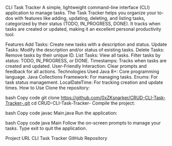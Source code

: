 CLI Task Tracker
A simple, lightweight command-line interface (CLI) application to manage tasks. The Task Tracker helps you organize your to-dos with features like adding, updating, deleting, and listing tasks, categorized by their status (TODO, IN_PROGRESS, DONE). It tracks when tasks are created or updated, making it an excellent personal productivity tool.

Features
Add Tasks: Create new tasks with a description and status.
Update Tasks: Modify the description and/or status of existing tasks.
Delete Tasks: Remove tasks by their unique ID.
List Tasks:
View all tasks.
Filter tasks by status: TODO, IN_PROGRESS, or DONE.
Timestamps: Tracks when tasks are created and updated.
User-Friendly Interaction: Clear prompts and feedback for all actions.
Technologies Used
Java 8+: Core programming language.
Java Collections Framework: For managing tasks.
Enums: For task status management.
LocalDateTime: For tracking creation and update times.
How to Use
Clone the repository:

bash
Copy code
git clone https://github.com/0xZKsnarker/CRUD-CLI-Task-Tracker-.git
cd CRUD-CLI-Task-Tracker-
Compile the project:

bash
Copy code
javac Main.java
Run the application:

bash
Copy code
java Main
Follow the on-screen prompts to manage your tasks. Type exit to quit the application.

Project URL
CLI Task Tracker GitHub Repository
